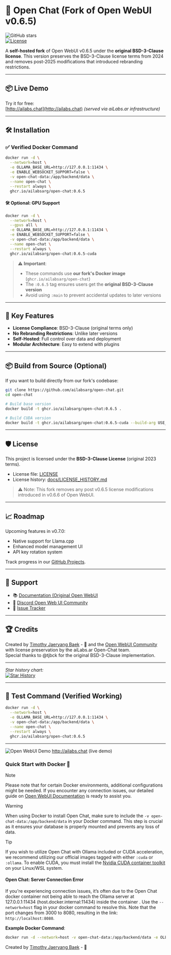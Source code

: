 # 🚀 Open Chat (Fork of Open WebUI v0.6.5)

![GitHub stars](https://img.shields.io/github/stars/ailabsarg/open-chat?style=social)  
[![License](https://img.shields.io/badge/license-BSD--3--Clause-blue)](LICENSE)

A **self-hosted fork** of Open WebUI v0.6.5 under the **original BSD-3-Clause license**. This version preserves the BSD-3-Clause license terms from 2024 and removes post-2025 modifications that introduced rebranding restrictions.

---

## 📦 Live Demo

Try it for free:  
[http://ailabs.chat](http://ailabs.chat) *(served via aiLabs.ar infrastructure)*

---

## 🛠️ Installation

### ✅ Verified Docker Command

```bash
docker run -d \
  --network=host \
  -e OLLAMA_BASE_URL=http://127.0.0.1:11434 \
  -e ENABLE_WEBSOCKET_SUPPORT=false \
  -v open-chat-data:/app/backend/data \
  --name open-chat \
  --restart always \
  ghcr.io/ailabsarg/open-chat:0.6.5
```

#### 🛠️ Optional: GPU Support

```bash
docker run -d \
  --network=host \
  --gpus all \
  -e OLLAMA_BASE_URL=http://127.0.0.1:11434 \
  -e ENABLE_WEBSOCKET_SUPPORT=false \
  -v open-chat-data:/app/backend/data \
  --name open-chat \
  --restart always \
  ghcr.io/ailabsarg/open-chat:0.6.5-cuda
```

> ⚠️ **Important**:
> - These commands use **our fork's Docker image** (`ghcr.io/ailabsarg/open-chat`)
> - The `:0.6.5` tag ensures users get the **original BSD-3-Clause version**
> - Avoid using `:main` to prevent accidental updates to later versions

---

## 📝 Key Features

- **License Compliance**: BSD-3-Clause (original terms only)
- **No Rebranding Restrictions**: Unlike later versions
- **Self-Hosted**: Full control over data and deployment
- **Modular Architecture**: Easy to extend with plugins

---

## 📦 Build from Source (Optional)

If you want to build directly from our fork's codebase:

```bash
git clone https://github.com/ailabsarg/open-chat.git
cd open-chat

# Build base version
docker build -t ghcr.io/ailabsarg/open-chat:0.6.5 .

# Build CUDA version
docker build -t ghcr.io/ailabsarg/open-chat:0.6.5-cuda --build-arg USE_CUDA=true .
```

---

## 🛡️ License

This project is licensed under the **BSD-3-Clause License** (original 2023 terms).  
- License file: [LICENSE](LICENSE)
- License history: [docs/LICENSE_HISTORY.md](docs/LICENSE_HISTORY.md)

> ⚠️ Note: This fork removes any post v0.6.5 license modifications introduced in v0.6.6 of Open WebUI.

---

## 📈 Roadmap

Upcoming features in v0.7.0:
- Native support for Llama.cpp
- Enhanced model management UI
- API key rotation system

Track progress in our [GitHub Projects](https://github.com/ailabsarg/open-chat/projects/1).

---

## 🤝 Support

- 📚 [Documentation (Original Open WebUI](https://docs.openwebui.com/)
- 💬 [Discord Open Web UI Community](https://discord.com/invite/5rJgQTnV4s)
- 🐛 [Issue Tracker](https://github.com/ailabsarg/open-chat/issues)

---

## 🏆 Credits

Created by [Timothy Jaeryang Baek](https://github.com/tjbck) - 💪 and the [Open WebUI Community](https://github.com/open-webui) with license preservation by the aiLabs.ar Open-Chat team.  
Special thanks to @tjbck for the original BSD-3-Clause implementation.

---

*Star history chart:*  
[![Star History](https://api.star-history.com/svg?repos=ailabsarg/open-chat&type=Date)](https://star-history.com/#ailabsarg/open-chat)

---

## 🧪 Test Command (Verified Working)

```bash
docker run -d \
  --network=host \
  -e OLLAMA_BASE_URL=http://127.0.0.1:11434 \
  -v open-chat-data:/app/backend/data \
  --name open-chat \
  --restart always \
  ghcr.io/ailabsarg/open-chat:0.6.5
```

---

![Open WebUI Demo](./demo.gif)
http://ailabs.chat (live demo)


### Quick Start with Docker 🐳

> [!NOTE]  
> Please note that for certain Docker environments, additional configurations might be needed. If you encounter any connection issues, our detailed guide on [Open WebUI Documentation](https://docs.openwebui.com/) is ready to assist you.

> [!WARNING]
> When using Docker to install Open Chat, make sure to include the `-v open-chat-data:/app/backend/data` in your Docker command. This step is crucial as it ensures your database is properly mounted and prevents any loss of data.

> [!TIP]  
> If you wish to utilize Open Chat with Ollama included or CUDA acceleration, we recommend utilizing our official images tagged with either `:cuda` or `:ollama`. To enable CUDA, you must install the [Nvidia CUDA container toolkit](https://docs.nvidia.com/dgx/nvidia-container-runtime-upgrade/) on your Linux/WSL system.

#### Open Chat: Server Connection Error

If you're experiencing connection issues, it’s often due to the Open Chat docker container not being able to reach the Ollama server at 127.0.0.1:11434 (host.docker.internal:11434) inside the container . Use the `--network=host` flag in your docker command to resolve this. Note that the port changes from 3000 to 8080, resulting in the link: `http://localhost:8080`.

**Example Docker Command**:

```bash
docker run -d --network=host -v open-chat-data:/app/backend/data -e OLLAMA_BASE_URL=http://127.0.0.1:11434 --name open-chat --restart always ghcr.io/ailabsarg/open-chat:0.6.5
```


Created by [Timothy Jaeryang Baek](https://github.com/tjbck) - 💪
